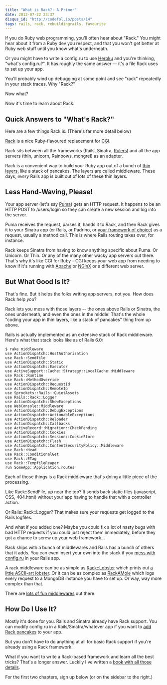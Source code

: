 ```yaml
---
title: "What is Rack?: A Primer"
date: 2012-07-22 23:37
disqus_id: "http://codefol.io/posts/14"
tags: rails, rack, rebuildingrails, favourite
---
```

If you do Ruby web programming, you'll often hear about "Rack." You might hear about it from a Ruby dev you respect, and that you won't get better at Ruby web stuff until you know what's underneath.

Or you might have to write a config.ru to use <a href="http://heroku.com">Heroku</a> and you're thinking, "what's config.ru?". It has roughly the same answer &mdash; it's a file Rack uses to set up your app.

You'll probably wind up debugging at some point and see "rack" repeatedly in your stack traces. Why "Rack?"

Now what?

Now it's time to learn about Rack.

<h2> Quick Answers to "What's Rack?"</h2>

Here are a few things Rack is. (There's far more detail below)

<a href="http://rack.github.com">Rack</a> is a nice Ruby-flavoured replacement for <a href="http://en.wikipedia.org/wiki/Common_Gateway_Interface">CGI</a>.

Rack sits between all the frameworks (Rails, Sinatra, <a href="http://rebuilding-rails.com">Rulers</a>) and all the app servers (thin, unicorn, Rainbows, mongrel) as an adapter.

Rack is a convenient way to build your Ruby app out of a bunch of <a href="https://stackoverflow.com/questions/2256569/what-is-rack-middleware">thin layers</a>, like a stack of pancakes. The layers are called middleware. These days, <i>every</i> Rails app is built out of lots of these thin layers.

<h2> Less Hand-Waving, Please! </h2>

Your app server (let's say [Puma](https://github.com/puma/puma)) gets an HTTP request. It happens to be an HTTP POST to /users/login so they can create a new session and log into the server.

Puma receives the request, parses it, hands it to Rack, and then Rack gives it to your Sinatra app (or Rails, or Padrino, or [your framework of choice](https://rebuilding-rails.com)) as a request, usually a method call. This is where Rails routing takes over, for instance.

Rack keeps Sinatra from having to know anything specific about Puma. Or Unicorn. Or Thin. Or any of the many other wacky app servers out there. That's why it's like CGI for Ruby - CGI keeps your web app from needing to know if it's running with [Apache](https://httpd.apache.org/) or [NGinX](http://nginx.org/) or a different web server.

<h2>But What Good Is It?</h2>

That's fine. But it helps the folks writing app servers, not you. How does Rack help <i>you</i>?

Rack lets you mess with those layers -- the ones above Rails or Sinatra, the ones underneath, and even the ones in the middle! That's the whole "coding your app in thin layers, like a stack of pancakes" thing from up above.

Rails is actually implemented as an extensive stack of Rack middleware. Here's what that stack looks like as of Rails 6.0:

```
$ rake middleware
use ActionDispatch::HostAuthorization
use Rack::Sendfile
use ActionDispatch::Static
use ActionDispatch::Executor
use ActiveSupport::Cache::Strategy::LocalCache::Middleware
use Rack::Runtime
use Rack::MethodOverride
use ActionDispatch::RequestId
use ActionDispatch::RemoteIp
use Sprockets::Rails::QuietAssets
use Rails::Rack::Logger
use ActionDispatch::ShowExceptions
use WebConsole::Middleware
use ActionDispatch::DebugExceptions
use ActionDispatch::ActionableExceptions
use ActionDispatch::Reloader
use ActionDispatch::Callbacks
use ActiveRecord::Migration::CheckPending
use ActionDispatch::Cookies
use ActionDispatch::Session::CookieStore
use ActionDispatch::Flash
use ActionDispatch::ContentSecurityPolicy::Middleware
use Rack::Head
use Rack::ConditionalGet
use Rack::ETag
use Rack::TempfileReaper
run SomeApp::Application.routes
```

Each of those things is a Rack middleware that's doing a little piece of the processing.

Like Rack::SendFile, up near the top? It sends back static files (javascript, CSS, 404.html) without your app having to handle that with a controller action.

Or Rails::Rack::Logger? That makes sure your requests get logged to the Rails logfiles.

And what if you added one? Maybe you could fix a lot of nasty bugs with bad HTTP requests if you could just reject them immediately, before they got a chance to screw up your web framework...

Rack ships with a bunch of middlewares and Rails has a bunch of others that it adds. You can even insert your own into the stack if you <a href="http://guides.rubyonrails.org/rails_on_rack.html">mess with config.ru</a> in your Rails app.

A rack middleware can be as simple as <a href="https://www.rubydoc.info/gems/rack/Rack/Lobster">Rack::Lobster</a> which prints out [a little ASCII-art lobster](https://d33wubrfki0l68.cloudfront.net/87acf19e96af99345110f72d3321d9927a2deb2b/4aa7e/images/blog/2016-11/http_server_lobster.png). Or it can be as complex as <a href="https://github.com/derailed/rackamole">RackAMole</a> which logs every request to a MongoDB instance you have to set up. Or way, way more complex than that.

There are <a href="https://github.com/rack/rack/wiki/List-of-Middleware">lots of fun middlewares</a> out there.

<h2> How Do I Use It?</h2>

Mostly it's done for you. Rails and Sinatra already have Rack support. You can modify config.ru in a Rails/Sinatra/whatever app if you want to <a href="http://railscasts.com/episodes/151-rack-middleware">add Rack pancakes</a> to your app.

But you don't have to do anything at all for basic Rack support if you're already using a Rack framework.

What if you want to write a Rack-based framework and learn all the best tricks? That's a longer answer. Luckily I've written a <a href="http://rebuilding-rails.com">book with all those details</a>.

For the first two chapters, sign up below (or on the sidebar to the right.)
